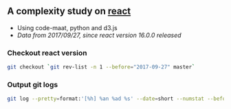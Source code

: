 ## A complexity study on [react](https://github.com/facebook/react)

- Using code-maat, python and d3.js 
- *Data from 2017/09/27, since react version 16.0.0 released*

### Checkout react version
```bash
git checkout `git rev-list -n 1 --before="2017-09-27" master`
```

### Output git logs
```bash
git log --pretty=format:'[%h] %an %ad %s' --date=short --numstat --before=2017-09-27 > react_evo.log
```
